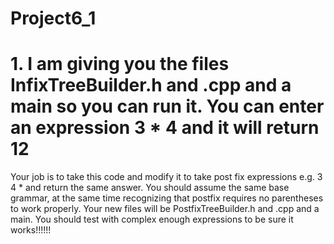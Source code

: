 # Project6_1
# 1. I am giving you the files InfixTreeBuilder.h and .cpp and a main so you can run it.  You can enter an expression 3 * 4 and it will return 12
Your job is to take this code and modify it to take post fix expressions  e.g. 3 4 *  and return the same answer.
You should assume the same base grammar, at the same time recognizing that postfix requires no parentheses to work properly.
Your new files will be PostfixTreeBuilder.h and .cpp and a main.  You should test with complex enough expressions to be sure it works!!!!!!

